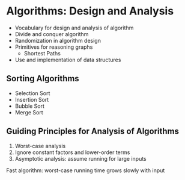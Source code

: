 # Algorithms: Design and Analysis

* Vocabulary for design and analysis of algorithm
* Divide and conquer algorithm
* Randomization in algorithm design
* Primitives for reasoning graphs
  * Shortest Paths
* Use and implementation of data structures

## Sorting Algorithms
* Selection Sort
* Insertion Sort
* Bubble Sort
* Merge Sort

## Guiding Principles for Analysis of Algorithms
1. Worst-case analysis
2. Ignore constant factors and lower-order terms
3. Asymptotic analysis: assume running for large inputs

Fast algorithm: worst-case running time grows slowly with input